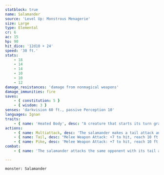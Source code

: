 ```yaml
---
statblock: true
name: Salamander
source: 'Level Up: Monstrous Menagerie'
size: Large
type: Elemental
cr: 6
ac: 15
hp: 90
hit_dice: '12d10 + 24'
speed: '30 ft.'
stats:
    - 18
    - 14
    - 14
    - 10
    - 10
    - 12
damage_resistances: 'damage from nonmagical weapons'
damage_immunities: fire
saves:
    - { constitution: 5 }
    - { wisdom: 3 }
senses: 'darkvision 60 ft., passive Perception 10'
languages: Ignan
traits:
    - { name: 'Heated Body', desc: "A creature that starts its turn grappled by the salamander, touches it, or hits it with a melee attack while within 5 feet takes 7 (2d6) fire damage. A creature can take this damage only once per turn. If the salamander has taken cold damage since the end of its last turn, this trait doesn't function." }
actions:
    - { name: Multiattack, desc: 'The salamander makes a tail attack and a pike attack.' }
    - { name: Tail, desc: "Melee Weapon Attack: +7 to hit, reach 10 ft., one target. Hit: 9 (2d4 + 4) bludgeoning damage, the target is subjected to the salamander's Heated Body trait, and the target is grappled (escape DC 15). Until this grapple ends, the target is restrained, the salamander automatically hits the target with its tail attack, and the salamander can't attack a different target with its tail." }
    - { name: Pike, desc: 'Melee Weapon Attack: +7 to hit, reach 10 ft., one target. Hit: 15 (2d10 + 4) piercing damage plus 3 (1d6) fire damage.' }
combat:
    - { name: 'The salamander attacks the same opponent with its tail and pike', desc: 'It retreats if it takes cold damage while bloodied. Salamanders move about the battlefield without regard for opportunity attacks, trusting their heated bodies to punish foes.' }

---
```

```statblock
monster: Salamander
```
